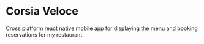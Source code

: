 # Corsia Veloce

Cross platform react native mobile app for displaying the menu and booking reservations for my restaurant.
